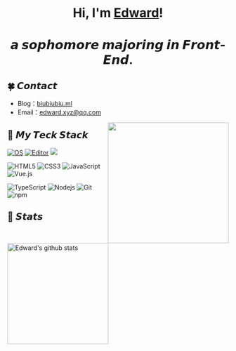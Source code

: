 
<h1 align="center">Hi, I'm <a href="https://biubiubiu.ml">Edward</a>!</h1>
<h1 align="center">𝙖 𝙨𝙤𝙥𝙝𝙤𝙢𝙤𝙧𝙚 𝙢𝙖𝙟𝙤𝙧𝙞𝙣𝙜 𝙞𝙣 𝙁𝙧𝙤𝙣𝙩-𝙀𝙣𝙙.</h1>

## 🍀 𝘾𝙤𝙣𝙩𝙖𝙘𝙩

- Blog：[biubiubiu.ml](https://biubiubiu.ml)
- Email：[edward.xyz@qq.com](mailto:edward.xyz@qq.com)

<a href="https://biubiubiu.ml/"><img src="https://media.giphy.com/media/SWoSkN6DxTszqIKEqv/giphy.gif" align="right" height="275" /></a>

## 🌈 𝙈𝙮 𝙏𝙚𝙘𝙠 𝙎𝙩𝙖𝙘𝙠

[![OS](https://img.shields.io/badge/OS-macOS-informational?style=flat-square&logo=apple&logoColor=white)](https://en.wikipedia.org/wiki/MacOS) 
[![Editor](https://img.shields.io/badge/Editor-Webstorm-blue?style=flat-square&logo=webstorm&logoColor=white)](https://code.visualstudio.com/)
[![](https://img.shields.io/website?color=0ab9e6&style=flat-square&up_message=biubiubiu.ml&url=https%3A%2F%2Fshields.io)](https://biubiubiu.ml)

![HTML5](https://img.shields.io/badge/-HTML5-%23E44D27?style=flat-square&logo=html5&logoColor=ffffff) 
![CSS3](https://img.shields.io/badge/-CSS3-%231572B6?style=flat-square&logo=css3) 
![JavaScript](https://img.shields.io/badge/-JavaScript-%23F7DF1C?style=flat-square&logo=javascript&logoColor=000000&labelColor=%23F7DF1C&color=%23FFCE5A) 
![Vue.js](https://img.shields.io/badge/-Vue.js-%232c3e50?style=flat-square&logo=Vue.js)

![TypeScript](https://img.shields.io/badge/-TypeScript-007ACC?style=flat-square&logo=typescript&logoColor=white) 
![Nodejs](https://img.shields.io/badge/-Nodejs-43853d?style=flat-square&logo=Node.js&logoColor=white) 
![Git](https://img.shields.io/badge/-Git-%23F05032?style=flat-square&logo=git&logoColor=%23ffffff) 
![npm](https://img.shields.io/badge/-NPM-CB3837?style=flat-square&logo=npm&logoColor=white)

## 🍭 𝙎𝙩𝙖𝙩𝙨

<p align="left">
<img alt="Edward's github stats" height='230' src="https://github-readme-stats.vercel.app/api/top-langs/?username=iCrackit">
</p>
